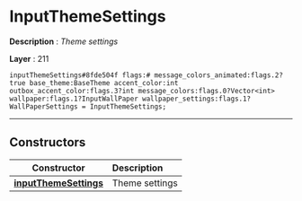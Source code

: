 # InputThemeSettings

**Description** : *Theme settings*

**Layer** : 211

```tl
inputThemeSettings#8fde504f flags:# message_colors_animated:flags.2?true base_theme:BaseTheme accent_color:int outbox_accent_color:flags.3?int message_colors:flags.0?Vector<int> wallpaper:flags.1?InputWallPaper wallpaper_settings:flags.1?WallPaperSettings = InputThemeSettings;
```

---

## Constructors

| Constructor | Description |
| :---: | :--- |
| [**inputThemeSettings**](constructor/inputThemeSettings) | Theme settings |